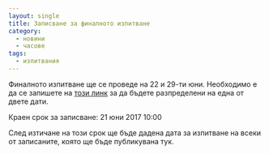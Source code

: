 ```yaml
---
layout: single
title: Записване за финалното изпитване
category:
  - новини
  - часове
tags:
  - изпитвания
---
```


Финалното изпитване ще се проведе на 22 и 29-ти юни. Необходимо е да се запишете на [този линк](https://goo.gl/forms/lZMWbaRHyLG9GFbC2)
за да бъдете разпределени на една от двете дати.

Краен срок за записване: 21 юни 2017 10:00

След изтичане на този срок ще бъде дадена дата за изпитване на всеки от записаните, която ще бъде публикувана тук.
